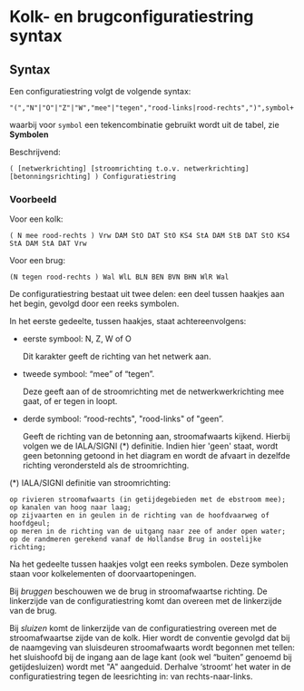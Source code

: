 # Kolk- en brugconfiguratiestring syntax

## Syntax

Een configuratiestring volgt de volgende syntax:

```
"(","N"|"O"|"Z"|"W","mee"|"tegen","rood-links|rood-rechts",")",symbol+
```

waarbij voor `symbol` een tekencombinatie
gebruikt wordt uit de tabel, zie **Symbolen**

Beschrijvend:

```
( [netwerkrichting] [stroomrichting t.o.v. netwerkrichting] [betonningsrichting] ) Configuratiestring
```

### Voorbeeld

Voor een kolk:

```
( N mee rood-rechts ) Vrw DAM StO DAT StO KS4 StA DAM StB DAT StO KS4 StA DAM StA DAT Vrw
```

Voor een brug:
```
(N tegen rood-rechts ) Wal WlL BLN BEN BVN BHN WlR Wal
```

De configuratiestring bestaat uit twee delen: een deel tussen
haakjes aan het begin, gevolgd door een reeks symbolen.

In het eerste gedeelte, tussen haakjes, staat achtereenvolgens:

- eerste symbool: N, Z, W of O

    Dit karakter geeft de richting van het netwerk aan.

- tweede symbool:  “mee” of “tegen”.

    Deze geeft aan of de stroomrichting met de netwerkwerkrichting mee gaat, of er
    tegen in loopt. 

- derde symbool: “rood-rechts", "rood-links" of "geen”. 
    
    Geeft de richting van de betonning aan, stroomafwaarts kijkend. Hierbij volgen we de
    IALA/SIGNI (*) definitie. Indien hier 'geen' staat, wordt geen betonning getoond
    in het diagram en wordt de afvaart in dezelfde richting verondersteld als de
    stroomrichting.
     
(*) IALA/SIGNI definitie van stroomrichting:  
    
    op rivieren stroomafwaarts (in getijdegebieden met de ebstroom mee);
    op kanalen van hoog naar laag;
    op zijvaarten en in geulen in de richting van de hoofdvaarweg of hoofdgeul;
    op meren in de richting van de uitgang naar zee of ander open water;
    op de randmeren gerekend vanaf de Hollandse Brug in oostelijke richting;
    
  
Na het gedeelte tussen haakjes volgt een reeks symbolen. Deze symbolen staan
voor kolkelementen of doorvaartopeningen.

Bij _bruggen_ beschouwen we de brug in stroomafwaartse richting.
De linkerzijde van de configuratiestring komt dan overeen met de linkerzijde 
van de brug.

Bij _sluizen_ komt de linkerzijde van de configuratiestring overeen met de
stroomafwaartse zijde van de kolk. Hier wordt de conventie gevolgd dat
bij de naamgeving van sluisdeuren stroomafwaarts wordt begonnen met tellen: het
sluishoofd bij de ingang aan de lage kant (ook wel “buiten” genoemd bij
getijdesluizen) wordt met "A" aangeduid. Derhalve ‘stroomt‘ het water in de
configuratiestring tegen de leesrichting in: van rechts-naar-links.